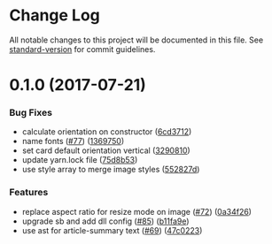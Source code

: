 # Change Log

All notable changes to this project will be documented in this file.
See [standard-version](https://github.com/conventional-changelog/standard-version) for commit guidelines.

<a name="0.1.0"></a>
# 0.1.0 (2017-07-21)


### Bug Fixes

* calculate orientation on constructor ([6cd3712](https://github.com/newsuk/times-components/commit/6cd3712))
* name fonts ([#77](https://github.com/newsuk/times-components/issues/77)) ([1369750](https://github.com/newsuk/times-components/commit/1369750))
* set card default orientation vertical ([3290810](https://github.com/newsuk/times-components/commit/3290810))
* update yarn.lock file ([75d8b53](https://github.com/newsuk/times-components/commit/75d8b53))
* use style array to merge image styles ([552827d](https://github.com/newsuk/times-components/commit/552827d))


### Features

* replace aspect ratio for resize mode on image ([#72](https://github.com/newsuk/times-components/issues/72)) ([0a34f26](https://github.com/newsuk/times-components/commit/0a34f26))
* upgrade sb and add dll config ([#85](https://github.com/newsuk/times-components/issues/85)) ([b11fa9e](https://github.com/newsuk/times-components/commit/b11fa9e))
* use ast for article-summary text ([#69](https://github.com/newsuk/times-components/issues/69)) ([47c0223](https://github.com/newsuk/times-components/commit/47c0223))

